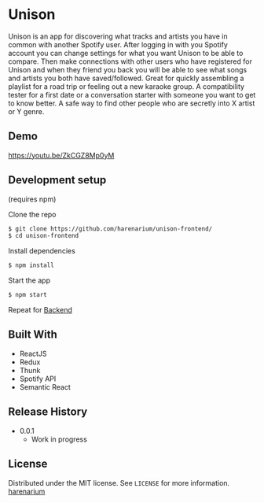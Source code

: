 # Unison

Unison is an app for discovering what tracks and artists you have in common with another Spotify user. After logging in with you Spotify account you can change settings for what you want Unison to be able to compare. Then make connections with other users who have registered for Unison and when they friend you back you will be able to see what songs and artists you both have saved/followed. Great for quickly assembling a playlist for a road trip or feeling out a new karaoke group. A compatibility tester for a first date or a conversation starter with someone you want to get to know better. A safe way to find other people who are secretly into X artist or Y genre.

## Demo

https://youtu.be/ZkCGZ8Mp0yM

## Development setup

(requires npm)

Clone the repo

```sh
$ git clone https://github.com/harenarium/unison-frontend/
$ cd unison-frontend
```

Install dependencies

```sh
$ npm install
```
Start the app

```sh
$ npm start
```

Repeat for [Backend](https://github.com/harenarium/chartjsgui-backend)

## Built With

* ReactJS
* Redux
* Thunk
* Spotify API
* Semantic React

## Release History

* 0.0.1
    * Work in progress

## License

Distributed under the MIT license. See ``LICENSE`` for more information.
[harenarium](https://github.com/harenarium)
